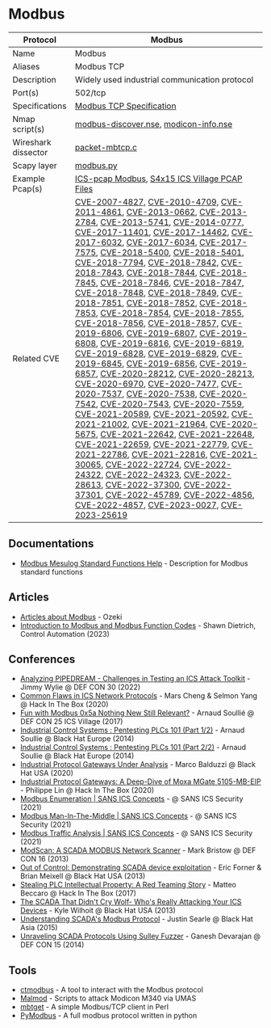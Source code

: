 # Modbus

| Protocol | Modbus |
|---|---|
| Name | Modbus |
| Aliases | Modbus TCP |
| Description | Widely used industrial communication protocol |
| Port(s) | 502/tcp |
| Specifications | [Modbus TCP Specification](https://modbus.org/specs.php) |
| Nmap script(s) | [modbus-discover.nse](https://nmap.org/nsedoc/scripts/modbus-discover.html), [modicon-info.nse](https://github.com/digitalbond/Redpoint/blob/master/modicon-info.nse) |
| Wireshark dissector | [packet-mbtcp.c](https://github.com/wireshark/wireshark/blob/master/epan/dissectors/packet-mbtcp.c) |
| Scapy layer | [modbus.py](https://github.com/secdev/scapy/blob/master/scapy/contrib/modbus.py) |
| Example Pcap(s) | [ICS-pcap Modbus](https://github.com/automayt/ICS-pcap/tree/master/MODBUS), [S4x15 ICS Village PCAP Files](https://www.netresec.com/?page=DigitalBond_S4) |
| Related CVE | [CVE-2007-4827](https://nvd.nist.gov/vuln/detail/CVE-2007-4827), [CVE-2010-4709](https://nvd.nist.gov/vuln/detail/CVE-2010-4709), [CVE-2011-4861](https://nvd.nist.gov/vuln/detail/CVE-2011-4861), [CVE-2013-0662](https://nvd.nist.gov/vuln/detail/CVE-2013-0662), [CVE-2013-2784](https://nvd.nist.gov/vuln/detail/CVE-2013-2784), [CVE-2013-5741](https://nvd.nist.gov/vuln/detail/CVE-2013-5741), [CVE-2014-0777](https://nvd.nist.gov/vuln/detail/CVE-2014-0777), [CVE-2017-11401](https://nvd.nist.gov/vuln/detail/CVE-2017-11401), [CVE-2017-14462](https://nvd.nist.gov/vuln/detail/CVE-2017-14462), [CVE-2017-6032](https://nvd.nist.gov/vuln/detail/CVE-2017-6032), [CVE-2017-6034](https://nvd.nist.gov/vuln/detail/CVE-2017-6034), [CVE-2017-7575](https://nvd.nist.gov/vuln/detail/CVE-2017-7575), [CVE-2018-5400](https://nvd.nist.gov/vuln/detail/CVE-2018-5400), [CVE-2018-5401](https://nvd.nist.gov/vuln/detail/CVE-2018-5401), [CVE-2018-7794](https://nvd.nist.gov/vuln/detail/CVE-2018-7794), [CVE-2018-7842](https://nvd.nist.gov/vuln/detail/CVE-2018-7842), [CVE-2018-7843](https://nvd.nist.gov/vuln/detail/CVE-2018-7843), [CVE-2018-7844](https://nvd.nist.gov/vuln/detail/CVE-2018-7844), [CVE-2018-7845](https://nvd.nist.gov/vuln/detail/CVE-2018-7845), [CVE-2018-7846](https://nvd.nist.gov/vuln/detail/CVE-2018-7846), [CVE-2018-7847](https://nvd.nist.gov/vuln/detail/CVE-2018-7847), [CVE-2018-7848](https://nvd.nist.gov/vuln/detail/CVE-2018-7848), [CVE-2018-7849](https://nvd.nist.gov/vuln/detail/CVE-2018-7849), [CVE-2018-7851](https://nvd.nist.gov/vuln/detail/CVE-2018-7851), [CVE-2018-7852](https://nvd.nist.gov/vuln/detail/CVE-2018-7852), [CVE-2018-7853](https://nvd.nist.gov/vuln/detail/CVE-2018-7853), [CVE-2018-7854](https://nvd.nist.gov/vuln/detail/CVE-2018-7854), [CVE-2018-7855](https://nvd.nist.gov/vuln/detail/CVE-2018-7855), [CVE-2018-7856](https://nvd.nist.gov/vuln/detail/CVE-2018-7856), [CVE-2018-7857](https://nvd.nist.gov/vuln/detail/CVE-2018-7857), [CVE-2019-6806](https://nvd.nist.gov/vuln/detail/CVE-2019-6806), [CVE-2019-6807](https://nvd.nist.gov/vuln/detail/CVE-2019-6807), [CVE-2019-6808](https://nvd.nist.gov/vuln/detail/CVE-2019-6808), [CVE-2019-6816](https://nvd.nist.gov/vuln/detail/CVE-2019-6816), [CVE-2019-6819](https://nvd.nist.gov/vuln/detail/CVE-2019-6819), [CVE-2019-6828](https://nvd.nist.gov/vuln/detail/CVE-2019-6828), [CVE-2019-6829](https://nvd.nist.gov/vuln/detail/CVE-2019-6829), [CVE-2019-6845](https://nvd.nist.gov/vuln/detail/CVE-2019-6845), [CVE-2019-6856](https://nvd.nist.gov/vuln/detail/CVE-2019-6856), [CVE-2019-6857](https://nvd.nist.gov/vuln/detail/CVE-2019-6857), [CVE-2020-28212](https://nvd.nist.gov/vuln/detail/CVE-2020-28212), [CVE-2020-28213](https://nvd.nist.gov/vuln/detail/CVE-2020-28213), [CVE-2020-6970](https://nvd.nist.gov/vuln/detail/CVE-2020-6970), [CVE-2020-7477](https://nvd.nist.gov/vuln/detail/CVE-2020-7477), [CVE-2020-7537](https://nvd.nist.gov/vuln/detail/CVE-2020-7537), [CVE-2020-7538](https://nvd.nist.gov/vuln/detail/CVE-2020-7538), [CVE-2020-7542](https://nvd.nist.gov/vuln/detail/CVE-2020-7542), [CVE-2020-7543](https://nvd.nist.gov/vuln/detail/CVE-2020-7543), [CVE-2020-7559](https://nvd.nist.gov/vuln/detail/CVE-2020-7559), [CVE-2021-20589](https://nvd.nist.gov/vuln/detail/CVE-2021-20589), [CVE-2021-20592](https://nvd.nist.gov/vuln/detail/CVE-2021-20592), [CVE-2021-21002](https://nvd.nist.gov/vuln/detail/CVE-2021-21002), [CVE-2021-21964](https://nvd.nist.gov/vuln/detail/CVE-2021-21964), [CVE-2020-5675](https://nvd.nist.gov/vuln/detail/CVE-2020-5675), [CVE-2021-22642](https://nvd.nist.gov/vuln/detail/CVE-2021-22642), [CVE-2021-22648](https://nvd.nist.gov/vuln/detail/CVE-2021-22648), [CVE-2021-22659](https://nvd.nist.gov/vuln/detail/CVE-2021-22659), [CVE-2021-22779](https://nvd.nist.gov/vuln/detail/CVE-2021-22779), [CVE-2021-22786](https://nvd.nist.gov/vuln/detail/CVE-2021-22786), [CVE-2021-22816](https://nvd.nist.gov/vuln/detail/CVE-2021-22816), [CVE-2021-30065](https://nvd.nist.gov/vuln/detail/CVE-2021-30065), [CVE-2022-22724](https://nvd.nist.gov/vuln/detail/CVE-2022-22724), [CVE-2022-24322](https://nvd.nist.gov/vuln/detail/CVE-2022-24322), [CVE-2022-24323](https://nvd.nist.gov/vuln/detail/CVE-2022-24323), [CVE-2022-28613](https://nvd.nist.gov/vuln/detail/CVE-2022-28613), [CVE-2022-37300](https://nvd.nist.gov/vuln/detail/CVE-2022-37300), [CVE-2022-37301](https://nvd.nist.gov/vuln/detail/CVE-2022-37301), [CVE-2022-45789](https://nvd.nist.gov/vuln/detail/CVE-2022-45789), [CVE-2022-4856](https://nvd.nist.gov/vuln/detail/CVE-2022-4856), [CVE-2022-4857](https://nvd.nist.gov/vuln/detail/CVE-2022-4857), [CVE-2023-0027](https://nvd.nist.gov/vuln/detail/CVE-2023-0027), [CVE-2023-25619](https://nvd.nist.gov/vuln/detail/CVE-2023-25619) |

## Documentations
- [Modbus Mesulog Standard Functions Help](http://www.mesulog.fr/help/modbus/index.html?page=read-device-identification-f43.html) - Description for Modbus standard functions
## Articles
- [Articles about Modbus](https://ozeki.hu/p_5841-modbus-protocol.html) - Ozeki
- [Introduction to Modbus and Modbus Function Codes](https://control.com/technical-articles/introduction-to-modbus-and-modbus-function-codes/) - Shawn Dietrich, Control Automation (2023)
## Conferences
- [Analyzing PIPEDREAM - Challenges in Testing an ICS Attack Toolkit](https://www.youtube.com/watch?v=_dz6VNYSSJ0) - Jimmy Wylie @ DEF CON 30 (2022)
- [Common Flaws in ICS Network Protocols](https://www.youtube.com/watch?v=Bhq4kC52Qg8) - Mars Cheng & Selmon Yang @ Hack In The Box (2020)
- [Fun with Modbus 0x5a Nothing New Still Relevant?](https://www.youtube.com/watch?v=A_B69Rifu1g) - Arnaud Soullié @ DEF CON 25 ICS Village (2017)
- [Industrial Control Systems : Pentesting PLCs 101 (Part 1/2)](https://www.youtube.com/watch?v=iGwm6-lyn2Y) - Arnaud Soullie @ Black Hat Europe (2014)
- [Industrial Control Systems : Pentesting PLCs 101 (Part 2/2)](https://www.youtube.com/watch?v=rP_Jys1_OJk) - Arnaud Soullie @ Black Hat Europe (2014)
- [Industrial Protocol Gateways Under Analysis](https://www.youtube.com/watch?v=Rbkw_jsTBsY) - Marco Balduzzi @ Black Hat USA (2020)
- [Industrial Protocol Gateways: A Deep-Dive of Moxa MGate 5105-MB-EIP](https://www.youtube.com/watch?v=tRi2te9yBuk) - Philippe Lin @ Hack In The Box (2020)
- [Modbus Enumeration | SANS ICS Concepts](https://www.youtube.com/watch?v=QO99yojavvE) - @ SANS ICS Security (2021)
- [Modbus Man-In-The-Middle | SANS ICS Concepts](https://www.youtube.com/watch?v=-1WbegoU8i0) - @ SANS ICS Security (2021)
- [Modbus Traffic Analysis | SANS ICS Concepts](https://www.youtube.com/watch?v=OAsLdXzKQo8) - @ SANS ICS Security (2021)
- [ModScan: A SCADA MODBUS Network Scanner](https://www.youtube.com/watch?v=O_trNBh31lM) - Mark Bristow @ DEF CON 16 (2013)
- [Out of Control: Demonstrating SCADA device exploitation](https://www.youtube.com/watch?v=FTzAkEnwx_c) - Eric Forner & Brian Meixell @ Black Hat USA (2013)
- [Stealing PLC Intellectual Property: A Red Teaming Story](https://www.youtube.com/watch?v=SWFt9T8sGX0) - Matteo Beccaro @ Hack In The Box (2017)
- [The SCADA That Didn't Cry Wolf- Who's Really Attacking Your ICS Devices](https://www.youtube.com/watch?v=0M8nVv0bz6k) - Kyle Wilhoit @ Black Hat USA (2013)
- [Understanding SCADA's Modbus Protocol](https://www.youtube.com/watch?v=oVDYaG2HInU) - Justin Searle @ Black Hat Asia (2015)
- [Unraveling SCADA Protocols Using Sulley Fuzzer](https://www.youtube.com/watch?v=UUta_Ord8GI) - Ganesh Devarajan @ DEF CON 15 (2014)
## Tools
- [ctmodbus](https://github.com/ControlThings-io/ctmodbus) - A tool to interact with the Modbus protocol
- [Malmod](https://github.com/mliras/malmod) - Scripts to attack Modicon M340 via UMAS
- [mbtget](https://github.com/sourceperl/mbtget) - A simple Modbus/TCP client in Perl
- [PyModbus](https://github.com/pymodbus-dev/pymodbus) - A full modbus protocol written in python
